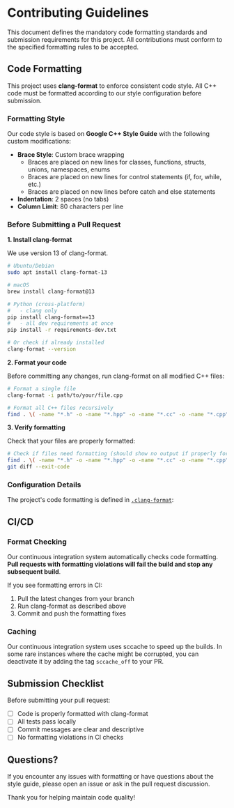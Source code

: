 # Contributing Guidelines

This document defines the mandatory code formatting standards and submission requirements for this project. All contributions must conform to the specified formatting rules to be accepted.

## Code Formatting

This project uses **clang-format** to enforce consistent code style. All C++ code must be formatted according to our style configuration before submission.

### Formatting Style

Our code style is based on **Google C++ Style Guide** with the following custom modifications:

- **Brace Style**: Custom brace wrapping
  - Braces are placed on new lines for classes, functions, structs, unions, namespaces, enums
  - Braces are placed on new lines for control statements (if, for, while, etc.)
  - Braces are placed on new lines before catch and else statements
- **Indentation**: 2 spaces (no tabs)
- **Column Limit**: 80 characters per line

### Before Submitting a Pull Request

**1. Install clang-format**

We use version 13 of clang-format.

```bash
# Ubuntu/Debian
sudo apt install clang-format-13

# macOS
brew install clang-format@13

# Python (cross-platform)
#   - clang only 
pip install clang-format==13
#   - all dev requirements at once
pip install -r requirements-dev.txt

# Or check if already installed
clang-format --version
```

**2. Format your code**

Before committing any changes, run clang-format on all modified C++ files:

```bash
# Format a single file
clang-format -i path/to/your/file.cpp

# Format all C++ files recursively
find . \( -name "*.h" -o -name "*.hpp" -o -name "*.cc" -o -name "*.cpp" -o -name "*.cxx" \) -exec clang-format -i {} \;
```

**3. Verify formatting**

Check that your files are properly formatted:

```bash
# Check if files need formatting (should show no output if properly formatted)
find . \( -name "*.h" -o -name "*.hpp" -o -name "*.cc" -o -name "*.cpp" -o -name "*.cxx" \) -exec clang-format -i {} \;
git diff --exit-code
```

### Configuration Details

The project's code formatting is defined in [`.clang-format`](.clang-format):

## CI/CD

### Format Checking

Our continuous integration system automatically checks code formatting.
**Pull requests with formatting violations will fail the build and stop any subsequent build**. 

If you see formatting errors in CI:

1. Pull the latest changes from your branch
2. Run clang-format as described above
3. Commit and push the formatting fixes

### Caching

Our continuous integration system uses sccache to speed up the builds.
In some rare instances where the cache might be corrupted, you can deactivate it by adding the tag `sccache_off` to your PR.

## Submission Checklist

Before submitting your pull request:

- [ ] Code is properly formatted with clang-format
- [ ] All tests pass locally
- [ ] Commit messages are clear and descriptive
- [ ] No formatting violations in CI checks

## Questions?

If you encounter any issues with formatting or have questions about the style guide, please open an issue or ask in the pull request discussion.

Thank you for helping maintain code quality!
